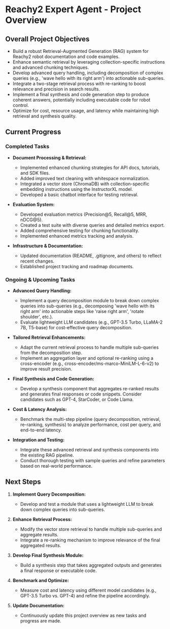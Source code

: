 # Reachy2 Expert Agent - Project Overview

## Overall Project Objectives

- Build a robust Retrieval-Augmented Generation (RAG) system for Reachy2 robot documentation and code examples.
- Enhance semantic retrieval by leveraging collection-specific instructions and advanced chunking techniques.
- Develop advanced query handling, including decomposition of complex queries (e.g., 'wave hello with its right arm') into actionable sub-queries.
- Integrate a two-stage retrieval process with re-ranking to boost relevance and precision in search results.
- Implement a final synthesis and code generation step to produce coherent answers, potentially including executable code for robot control.
- Optimize for cost, resource usage, and latency while maintaining high retrieval and synthesis quality.

## Current Progress

### Completed Tasks

- **Document Processing & Retrieval:**
  - Implemented enhanced chunking strategies for API docs, tutorials, and SDK files.
  - Added improved text cleaning with whitespace normalization.
  - Integrated a vector store (ChromaDB) with collection-specific embedding instructions using the InstructorXL model.
  - Developed a basic chatbot interface for testing retrieval.

- **Evaluation System:**
  - Developed evaluation metrics (Precision@5, Recall@5, MRR, nDCG@5).
  - Created a test suite with diverse queries and detailed metrics export.
  - Added comprehensive testing for chunking functionality.
  - Implemented enhanced metrics tracking and analysis.

- **Infrastructure & Documentation:**
  - Updated documentation (README, .gitignore, and others) to reflect recent changes.
  - Established project tracking and roadmap documents.

### Ongoing & Upcoming Tasks

- **Advanced Query Handling:**
  - Implement a query decomposition module to break down complex queries into sub-queries (e.g., decomposing 'wave hello with its right arm' into actionable steps like 'raise right arm', 'rotate shoulder', etc.).
  - Evaluate lightweight LLM candidates (e.g., GPT-3.5 Turbo, LLaMA-2 7B, T5-base) for cost-effective query decomposition.

- **Tailored Retrieval Enhancements:**
  - Adapt the current retrieval process to handle multiple sub-queries from the decomposition step.
  - Implement an aggregation layer and optional re-ranking using a cross-encoder (e.g., cross-encoder/ms-marco-MiniLM-L-6-v2) to improve result precision.

- **Final Synthesis and Code Generation:**
  - Develop a synthesis component that aggregates re-ranked results and generates final responses or code snippets. Consider candidates such as GPT-4, StarCoder, or Code Llama.

- **Cost & Latency Analysis:**
  - Benchmark the multi-step pipeline (query decomposition, retrieval, re-ranking, synthesis) to analyze performance, cost per query, and end-to-end latency.

- **Integration and Testing:**
  - Integrate these advanced retrieval and synthesis components into the existing RAG pipeline.
  - Conduct thorough testing with sample queries and refine parameters based on real-world performance.

## Next Steps

1. **Implement Query Decomposition:**
   - Develop and test a module that uses a lightweight LLM to break down complex queries into sub-queries.

2. **Enhance Retrieval Process:**
   - Modify the vector store retrieval to handle multiple sub-queries and aggregate results.
   - Integrate a re-ranking mechanism to improve relevance of the final aggregated results.

3. **Develop Final Synthesis Module:**
   - Build a synthesis step that takes aggregated outputs and generates a final response or executable code.

4. **Benchmark and Optimize:**
   - Measure cost and latency using different model candidates (e.g., GPT-3.5 Turbo vs. GPT-4) and refine the pipeline accordingly.

5. **Update Documentation:**
   - Continuously update this project overview as new tasks and progress are made. 